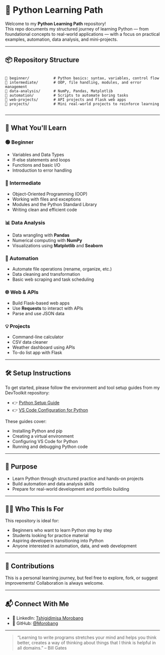 
# 🐍 Python Learning Path

Welcome to my **Python Learning Path** repository!  
This repo documents my structured journey of learning Python — from foundational concepts to real-world applications — with a focus on practical examples, automation, data analysis, and mini-projects.

---

## 📦 Repository Structure

```

📁 beginner/           # Python basics: syntax, variables, control flow
📁 intermediate/       # OOP, file handling, modules, and error management
📁 data-analysis/      # NumPy, Pandas, Matplotlib
📁 automation/         # Scripts to automate boring tasks
📁 web-projects/       # API projects and Flask web apps
📁 projects/           # Mini real-world projects to reinforce learning


```

---

## 📘 What You'll Learn

### 🟢 Beginner
- Variables and Data Types
- If-else statements and loops
- Functions and basic I/O
- Introduction to error handling

### 🔵 Intermediate
- Object-Oriented Programming (OOP)
- Working with files and exceptions
- Modules and the Python Standard Library
- Writing clean and efficient code

### 📊 Data Analysis
- Data wrangling with **Pandas**
- Numerical computing with **NumPy**
- Visualizations using **Matplotlib** and **Seaborn**

### 🤖 Automation
- Automate file operations (rename, organize, etc.)
- Data cleaning and transformation
- Basic web scraping and task scheduling

### 🌐 Web & APIs
- Build Flask-based web apps
- Use **Requests** to interact with APIs
- Parse and use JSON data

### 💡 Projects
- Command-line calculator
- CSV data cleaner
- Weather dashboard using APIs
- To-do list app with Flask

---

## 🛠️ Setup Instructions

To get started, please follow the environment and tool setup guides from my DevToolkit repository:

- 👉 [Python Setup Guide](https://github.com/Morobang/DevToolkit/tree/main/Python)
- 👉 [VS Code Configuration for Python](https://github.com/Morobang/DevToolkit/tree/main/VS%20code)

These guides cover:
- Installing Python and pip
- Creating a virtual environment
- Configuring VS Code for Python
- Running and debugging Python code

---

## 🌱 Purpose

- Learn Python through structured practice and hands-on projects
- Build automation and data analysis skills
- Prepare for real-world development and portfolio building

---

## 👨‍💻 Who This Is For

This repository is ideal for:
- Beginners who want to learn Python step by step
- Students looking for practice material
- Aspiring developers transitioning into Python
- Anyone interested in automation, data, and web development

---

## 🤝 Contributions

This is a personal learning journey, but feel free to explore, fork, or suggest improvements! Collaboration is always welcome.

---

## 📬 Connect With Me

- 💼 LinkedIn: [Tshigidimisa Morobang](www.linkedin.com/in/morobang-tshigidimisa-84172b26b)  
- 🐙 GitHub: [@Morobang](https://github.com/Morobang)

---

> “Learning to write programs stretches your mind and helps you think better, creates a way of thinking about things that I think is helpful in all domains.” – Bill Gates
```
